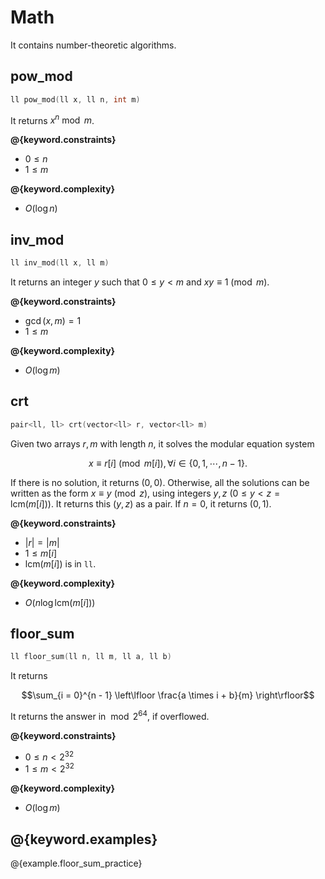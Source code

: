 # Math

It contains number-theoretic algorithms.

## pow_mod

```cpp
ll pow_mod(ll x, ll n, int m)
```

It returns $x^n \bmod m$.

**@{keyword.constraints}**

- $0 \le n$
- $1 \le m$

**@{keyword.complexity}**

- $O(\log n)$

## inv_mod

```cpp
ll inv_mod(ll x, ll m)
```

It returns an integer $y$ such that $0 \le y < m$ and  $xy \equiv 1 \pmod m$.

**@{keyword.constraints}**

- $\gcd(x, m) = 1$
- $1 \leq m$

**@{keyword.complexity}**

- $O(\log m)$

## crt

```cpp
pair<ll, ll> crt(vector<ll> r, vector<ll> m)
```

Given two arrays $r,m$ with length $n$, it solves the modular equation system

$$x \equiv r[i] \pmod{m[i]}, \forall i \in \lbrace 0,1,\cdots, n - 1 \rbrace.$$

If there is no solution, it returns $(0, 0)$. Otherwise, all the solutions can be written as the form $x \equiv y \pmod z$, using integers
$y, z$ $(0 \leq y < z = \mathrm{lcm}(m[i]))$. It returns this $(y, z)$ as a pair. If $n=0$, it returns $(0, 1)$.

**@{keyword.constraints}**

- $|r| = |m|$
- $1 \le m[i]$
- $\mathrm{lcm}(m[i])$ is in `ll`.

**@{keyword.complexity}**

- $O(n \log{\mathrm{lcm}(m[i])})$

## floor_sum

```cpp
ll floor_sum(ll n, ll m, ll a, ll b)
```

It returns

$$\sum_{i = 0}^{n - 1} \left\lfloor \frac{a \times i + b}{m} \right\rfloor$$

It returns the answer in $\bmod 2^{\mathrm{64}}$, if overflowed.

**@{keyword.constraints}**

- $0 \leq n \lt 2^{32}$
- $1 \leq m \lt 2^{32}$

**@{keyword.complexity}**

- $O(\log m)$

## @{keyword.examples}

@{example.floor_sum_practice}

